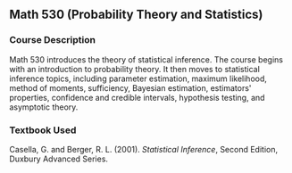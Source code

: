 ## Math 530 (Probability Theory and Statistics)

### Course Description
Math 530 introduces the theory of statistical inference. The course begins with an introduction to probability theory. It then moves to statistical inference topics, including parameter estimation, maximum likelihood, method of moments, sufficiency, Bayesian estimation, estimators' properties, confidence and credible intervals, hypothesis testing, and asymptotic theory.

### Textbook Used
Casella, G. and Berger, R. L. (2001). *Statistical Inference*, Second Edition, Duxbury Advanced Series.
